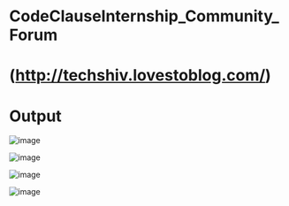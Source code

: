 # CodeClauseInternship_Community_Forum
# (http://techshiv.lovestoblog.com/)
# Output
![image](https://github.com/shivkumar44/CodeClauseInternship_Community_Forum/assets/123741836/0b9ea9af-0dba-4989-a283-0570bce7338c)

![image](https://github.com/shivkumar44/CodeClauseInternship_Community_Forum/assets/123741836/8017e09f-c502-49dc-95ab-519c886848f8)

![image](https://github.com/shivkumar44/CodeClauseInternship_Community_Forum/assets/123741836/56945ef5-52c0-49b3-a371-68c86e15fd3b)

![image](https://github.com/shivkumar44/CodeClauseInternship_Community_Forum/assets/123741836/5d48586b-2ae8-4824-9626-af0a961af316)









